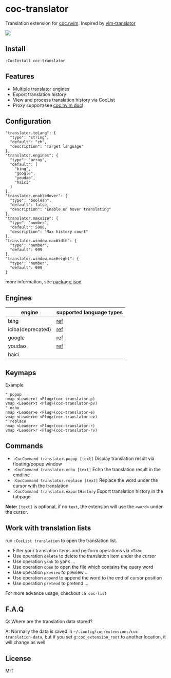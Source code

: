 # coc-translator

Translation extension for [coc.nvim](https://github.com/neoclide/coc.nvim).
Inspired by [vim-translator](https://github.com/voldikss/vim-translator)

![](https://user-images.githubusercontent.com/20282795/81474850-a3acf100-923a-11ea-9110-5e0fca6118b2.png)

## Install

```
:CocInstall coc-translator
```

## Features

- Multiple translator engines
- Export translation history
- View and process translation history via CocList
- Proxy support(see [coc.nvim doc](https://github.com/neoclide/coc.nvim/blob/master/doc/coc.txt#L113-L119))

## Configuration

```jsonc
"translator.toLang": {
  "type": "string",
  "default": "zh",
  "description": "Target language"
},
"translator.engines": {
  "type": "array",
  "default": [
    "bing",
    "google",
    "youdao",
    "haici"
  ]
},
"translator.enableHover": {
  "type": "boolean",
  "default": false,
  "description": "Enable on hover translating"
},
"translator.maxsize": {
  "type": "number",
  "default": 5000,
  "description": "Max history count"
},
"translator.window.maxWidth": {
  "type": "number",
  "default": 999
},
"translator.window.maxHeight": {
  "type": "number",
  "default": 999
}
```

more information, see [package.json](https://github.com/voldikss/coc-translator/blob/master/package.json)

## Engines

| engine            | supported language types |
| ----------------- | ------------------------ |
| bing              | [ref][1]                 |
| iciba(deprecated) | [ref][2]                 |
| google            | [ref][3]                 |
| youdao            | [ref][4]                 |
| haici             |                          |

## Keymaps

Example

```vim
" popup
nmap <Leader>t <Plug>(coc-translator-p)
vmap <Leader>t <Plug>(coc-translator-pv)
" echo
nmap <Leader>e <Plug>(coc-translator-e)
vmap <Leader>e <Plug>(coc-translator-ev)
" replace
nmap <Leader>r <Plug>(coc-translator-r)
vmap <Leader>r <Plug>(coc-translator-rv)
```

## Commands

- `:CocCommand translator.popup [text]` Display translation result via floating/popup window
- `:CocCommand translator.echo [text]` Echo the translation result in the cmdline
- `:CocCommand translator.replace [text]` Replace the word under the cursor with the translation
- `:CocCommand translator.exportHistory` Export translation history in the tabpage

**Note:** `[text]` is optional, if no `text`, the extension will use the `<word>` under the cursor.

## Work with translation lists

run `:CocList translation` to open the translation list.

- Filter your translation items and perform operations via `<Tab>`
- Use operation `delete` to delete the translation item under the cursor
- Use operation `yank` to yank ...
- Use operation `open` to open the file which contains the query word
- Use operation `preview` to preview ...
- Use operation `append` to append the word to the end of cursor position
- Use operation `pretend` to pretend ...

For more advance usage, checkout `:h coc-list`

## F.A.Q

Q: Where are the translation data stored?

A: Normally the data is saved in `~/.config/coc/extensions/coc-translation-data`, but if you set `g:coc_extension_root` to another location, it will change as well


[1]: https://github.com/voldikss/vim-translate-me/wiki/bing-api
[2]: https://github.com/voldikss/vim-translate-me/wiki/Ciba-api
[3]: https://github.com/voldikss/vim-translate-me/wiki/Google-api
[4]: https://github.com/voldikss/vim-translate-me/wiki/Youdao-api

## License

MIT
